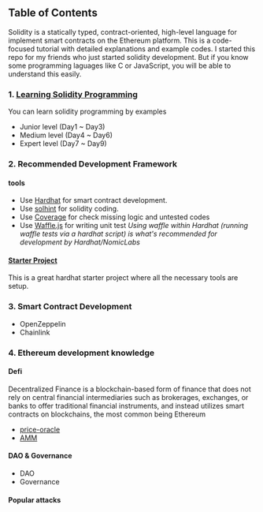 ## Table of Contents
Solidity is a statically typed, contract-oriented, high-level language for implement smart contracts on the Ethereum platform. This is a code-focused tutorial with detailed explanations and example codes. I started this repo for my friends who just started solidity development. But if you know some programming laguages like C or JavaScript, you will be able to understand this easily.

### 1. [Learning Solidity Programming](/solidity-development)
You can learn solidity programming by examples
- Junior level (Day1 ~ Day3)
- Medium level (Day4 ~ Day6)
- Expert level (Day7 ~ Day9)

### 2. Recommended Development Framework
#### tools

- Use [Hardhat](https://hardhat.org/) for smart contract development.
- Use [solhint](hardhat-framework-master.zip) for solidity coding.
- Use [Coverage](https://hardhat.org/plugins/solidity-coverage.html) for check missing logic and untested codes
- Use [Waffle.js](https://hardhat.org/guides/waffle-testing.html) for writing unit test
  *Using waffle within Hardhat (running waffle tests via a hardhat script) is what's recommended for development by Hardhat/NomicLabs*
#### [Starter Project](/hardhat)
This is a great hardhat starter project where all the necessary tools are setup.

### 3. Smart Contract Development
- OpenZeppelin
- Chainlink

### 4. Ethereum development knowledge

#### Defi
Decentralized Finance is a blockchain-based form of finance that does not rely on central financial intermediaries such as brokerages, exchanges, or banks to offer traditional financial instruments, and instead utilizes smart contracts on blockchains, the most common being Ethereum

- [price-oracle](/defi/price-oracle.md)
- [AMM](/defi/AMM.md)

#### DAO & Governance
- DAO
- Governance

#### Popular attacks
